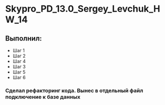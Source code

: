 # Skypro_PD_13.0_Sergey_Levchuk_HW_14

## Выполнил:
   * Шаг 1
   * Шаг 2
   * Шаг 4
   * Шаг 3
   * Шаг 5
   * Шаг 6

### Сделал рефакторинг кода. Вынес в отдельный файл подключение к базе данных


